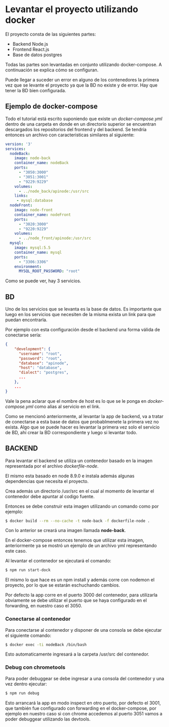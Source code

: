 # Levantar el proyecto utilizando docker

El proyecto consta de las siguientes partes:
  - Backend Node.js
  - Frontend React.js 
  - Base de datos postgres


Todas las partes son levantadas en conjunto utilizando docker-compose. A continuación se explica cómo se configuran.

Puede llegar a suceder un error en alguno de los contenedores la primera vez que se levante el proyecto ya que la BD no existe y de error. Hay que tener la BD bien configurada.

## Ejemplo de docker-compose
Todo el tutorial está escrito suponiendo que existe un *docker-compose.yml* dentro de una carpeta en donde en un directorio superior se encuentran descargados los repositorios del frontend y del backend. Se tendría entonces un archivo con caracteristicas similares al siguiente:
```yml
version: '3'
services:
  nodeBack:
    image: node-back
    container_name: nodeBack
    ports:
      - "3050:3000"
      - "3051:3001"
      - "9229:9229"
    volumes:
      - ../node_back/apinode:/usr/src
    links:
     - mysql:database
  nodeFront:
    image: node-front
    container_name: nodeFront
    ports:
      - "3020:3000"
      - "9220:9229"
    volumes:
      - ../node_front/apinode:/usr/src
  mysql:
    image: mysql:5.5
    container_name: mysql
    ports:
      - "3306:3306"
    environment:
      MYSQL_ROOT_PASSWORD: "root"

```
Como se puede ver, hay 3 servicios.

## BD
Uno de los servicios que se levanta es la base de datos. Es importante que luego en los servicios que necesiten de la misma exista un link para que puedan encontrarla.

Por ejemplo con esta configuración desde el backend una forma válida de conectarse sería: 
```json
{
    "development": {
      "username": "root",
      "password": "root",
      "database": "apinode",
      "host": "database",
      "dialect": "postgres",
      ...
    },
    ...
}
```
Vale la pena aclarar que el nombre de host es lo que se le ponga en *docker-compose.yml* como alias al servicio en el link.

Como se mencionó anteriormente, al levantar la app de backend, va a tratar de conectarse a esta base de datos que probablmenete la primera vez no exista. Algo que se puede hacer es levantar la primera vez solo el servicio de BD, ahí crear la BD correspondiente y luego si levantar todo.


##  BACKEND

Para levantar el backend se utiliza un contenedor basado en la imagen representada por el archivo *dockerfile-node*.

El mismo esta basado en node  8.9.0 e instala además algunas dependencias que necesita el proyecto.

Crea además un directorio /usr/src en el cual al momento de levantar el contenedor debe apuntar al codigo fuente.

Entonces se debe construir esta imagen utilizando un comando como por ejemplo:
```sh
$ docker build --rm --no-cache -t node-back -f dockerfile-node . 
```

Con lo anterior se creará una imagen llamada **node-back**.

En el docker-compose entonces tenemos que utilizar esta imagen, anteriormente ya se mostró un ejemplo de un archivo yml representando este caso.

Al levantar el contenedor se ejecutará el comando:
```sh
$ npm run start-dock
```
El mismo lo que hace es un npm install y además corre con nodemon el proyecto, por lo que se estarán eschuchando cambios.

Por defecto la app corre en el puerto 3000 del contenedor, para utilizarla obviamente se debe utilizar el puerto que se haya configurado en el forwarding, en nuestro caso el 3050.

### Conectarse al contenedor

Para conectarse al contenedor y disponer de una consola se debe ejecutar el siguiente comando:
```sh
$ docker exec -ti nodeBack /bin/bash
```
Esto automaticamente ingresará a la carpeta /usr/src del contenedor.

### Debug con chrometools
Para poder debuggear se debe ingresar a una consola del contenedor y una vez dentro ejecutar:
```sh
$ npm run debug
```
Esto arrancará la app en modo inspect en otro puerto, por defecto el 3001, que también fue configurado con forwarding en el docker-compose, por ejemplo en nuestro caso si con chrome accedemos al puerto 3051 vamos a poder debuggear utilizando las devtools.
